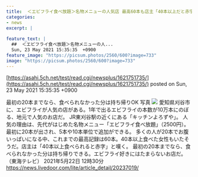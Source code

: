 ```yaml
---
title:  ＜エビフライ食べ放題＞名物メニューの人気店 最高60本も店主「40本以上だと赤字」  
categories:
- news
excerpt: |
  
feature_text: |
  ##  ＜エビフライ食べ放題＞名物メニューの人...
  Sun, 23 May 2021 15:35:35  +0900
feature_image: "https://picsum.photos/2560/600?image=733"
image: "https://picsum.photos/2560/600?image=733"
---
```


[https://asahi.5ch.net/test/read.cgi/newsplus/1621751735/](https://asahi.5ch.net/test/read.cgi/newsplus/1621751735/)
posted on Sun, 23 May 2021 15:35:35  +0900

<!--more-->

最初の20本までなら、食べられなかった分は持ち帰りOK 写真 ![](https://image.news.livedoor.com/newsimage/stf/7/1/71b91_1726_e3acdc95_4c2d3422.jpg) 愛知県刈谷市に、エビフライが人気の店がある。1年で出るエビフライの本数が10万本にのぼる、地元で人気のお店だ。 JR東刈谷駅の近くにある「キッチンよろずや」。 人気の理由は、先代がはじめた名物メニュー「エビフライ食べ放題」（2500円）。 最初に20本が出され、5本や10本単位で追加ができる。 多くの人が20本でお腹いっぱいになる中、これまでの最高記録は60本。40本以上食べた女性もいたそうだ。店主は「40本以上食べられると赤字」と嘆く。 最初の20本までなら、食べられなかった分は持ち帰りできる。エビフライ好きにはたまらないお店だ。 （東海テレビ） 2021年5月22日 12時30分 https://news.livedoor.com/lite/article_detail/20237019/
